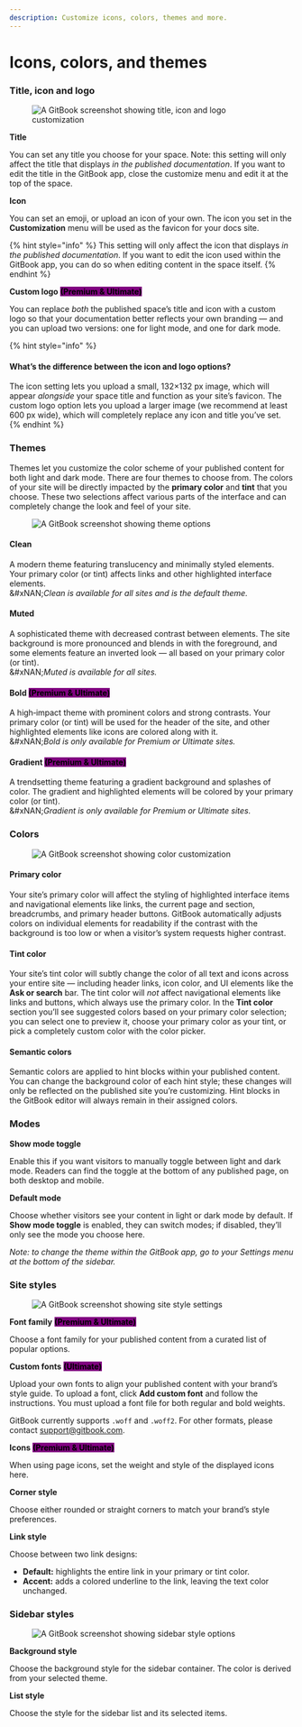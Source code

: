 ```yaml
---
description: Customize icons, colors, themes and more.
---
```


# Icons, colors, and themes

### Title, icon and logo

<figure><img src="../../.gitbook/assets/21_04_25_customization_title.svg" alt="A GitBook screenshot showing title, icon and logo customization"><figcaption></figcaption></figure>

**Title**

You can set any title you choose for your space. Note: this setting will only affect the title that displays _in the published documentation_. If you want to edit the title in the GitBook app, close the customize menu and edit it at the top of the space.

**Icon**

You can set an emoji, or upload an icon of your own. The icon you set in the **Customization** menu will be used as the favicon for your docs site.

{% hint style="info" %}
This setting will only affect the icon that displays _in the published documentation_. If you want to edit the icon used within the GitBook app, you can do so when editing content in the space itself.
{% endhint %}

**Custom logo** <mark style="background-color:purple;">**(Premium & Ultimate)**</mark>

You can replace _both_ the published space’s title and icon with a custom logo so that your documentation better reflects your own branding — and you can upload two versions: one for light mode, and one for dark mode.

{% hint style="info" %}
#### What’s the difference between the icon and logo options?

The icon setting lets you upload a small, 132×132 px image, which will appear _alongside_ your space title and function as your site’s favicon. The custom logo option lets you upload a larger image (we recommend at least 600 px wide), which will completely replace any icon and title you’ve set.
{% endhint %}

### Themes

Themes let you customize the color scheme of your published content for both light and dark mode. There are four themes to choose from. The colors of your site will be directly impacted by the **primary color** and **tint** that you choose. These two selections affect various parts of the interface and can completely change the look and feel of your site.

<figure><img src="../../.gitbook/assets/21_04_25_customization_themes (1).svg" alt="A GitBook screenshot showing theme options"><figcaption></figcaption></figure>

#### Clean

A modern theme featuring translucency and minimally styled elements. Your primary color (or tint) affects links and other highlighted interface elements.\
\&#xNAN;_Clean is available for all sites and is the default theme._

#### Muted

A sophisticated theme with decreased contrast between elements. The site background is more pronounced and blends in with the foreground, and some elements feature an inverted look — all based on your primary color (or tint).\
\&#xNAN;_Muted is available for all sites._

#### Bold <mark style="background-color:purple;">**(Premium & Ultimate)**</mark>

A high‑impact theme with prominent colors and strong contrasts. Your primary color (or tint) will be used for the header of the site, and other highlighted elements like icons are colored along with it.\
\&#xNAN;_Bold is only available for Premium or Ultimate sites._

#### Gradient <mark style="background-color:purple;">**(Premium & Ultimate)**</mark>

A trendsetting theme featuring a gradient background and splashes of color. The gradient and highlighted elements will be colored by your primary color (or tint).\
\&#xNAN;_Gradient is only available for Premium or Ultimate sites._

### Colors

<figure><img src="../../.gitbook/assets/21_04_25_customization_colors.svg" alt="A GitBook screenshot showing color customization"><figcaption></figcaption></figure>

#### Primary color

Your site’s primary color will affect the styling of highlighted interface items and navigational elements like links, the current page and section, breadcrumbs, and primary header buttons. GitBook automatically adjusts colors on individual elements for readability if the contrast with the background is too low or when a visitor’s system requests higher contrast.

#### Tint color

Your site’s tint color will subtly change the color of all text and icons across your entire site — including header links, icon color, and UI elements like the **Ask or search** bar. The tint color will _not_ affect navigational elements like links and buttons, which always use the primary color. In the **Tint color** section you’ll see suggested colors based on your primary color selection; you can select one to preview it, choose your primary color as your tint, or pick a completely custom color with the color picker.

#### Semantic colors

Semantic colors are applied to hint blocks within your published content. You can change the background color of each hint style; these changes will only be reflected on the published site you’re customizing. Hint blocks in the GitBook editor will always remain in their assigned colors.

### Modes

**Show mode toggle**

Enable this if you want visitors to manually toggle between light and dark mode. Readers can find the toggle at the bottom of any published page, on both desktop and mobile.

**Default mode**

Choose whether visitors see your content in light or dark mode by default. If **Show mode toggle** is enabled, they can switch modes; if disabled, they’ll only see the mode you choose here.

_Note: to change the theme within the GitBook app, go to your Settings menu at the bottom of the sidebar._

### Site styles

<figure><img src="../../.gitbook/assets/21_04_25_customization_site_styles.svg" alt="A GitBook screenshot showing site style settings"><figcaption></figcaption></figure>

**Font family** <mark style="background-color:purple;">**(Premium & Ultimate)**</mark>

Choose a font family for your published content from a curated list of popular options.

**Custom fonts** <mark style="background-color:purple;">**(Ultimate)**</mark>

Upload your own fonts to align your published content with your brand’s style guide. To upload a font, click **Add custom font** and follow the instructions. You must upload a font file for both regular and bold weights.

GitBook currently supports `.woff` and `.woff2`. For other formats, please contact [support@gitbook.com](mailto:support@gitbook.com).

**Icons** <mark style="background-color:purple;">**(Premium & Ultimate)**</mark>

When using page icons, set the weight and style of the displayed icons here.

**Corner style**

Choose either rounded or straight corners to match your brand’s style preferences.

**Link style**

Choose between two link designs:

* **Default:** highlights the entire link in your primary or tint color.
* **Accent:** adds a colored underline to the link, leaving the text color unchanged.

### Sidebar styles

<figure><img src="../../.gitbook/assets/21_04_25_customization_sidebar (1).svg" alt="A GitBook screenshot showing sidebar style options"><figcaption></figcaption></figure>

**Background style**

Choose the background style for the sidebar container. The color is derived from your selected theme.

**List style**

Choose the style for the sidebar list and its selected items.
